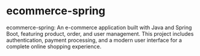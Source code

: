 # ecommerce-spring
ecommerce-spring: An e-commerce application built with Java and Spring Boot, featuring product, order, and user management. This project includes authentication, payment processing, and a modern user interface for a complete online shopping experience.
